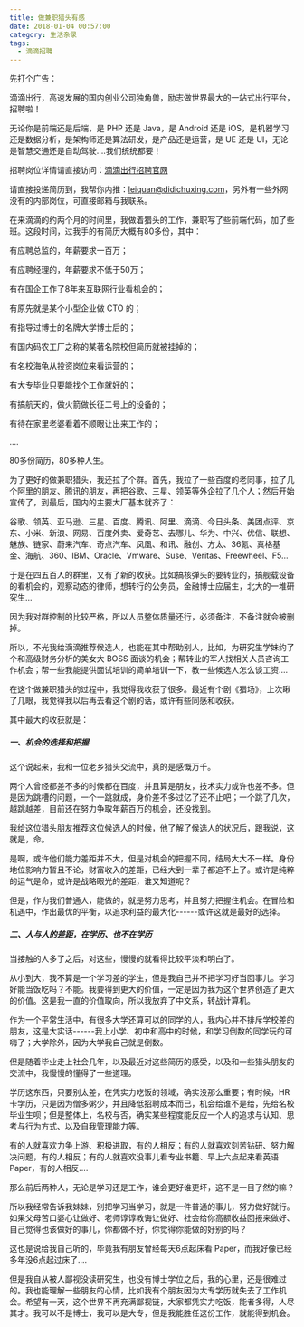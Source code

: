 ```yaml
---
title: 做兼职猎头有感
date: 2018-01-04 00:57:00
category: 生活杂录
tags:
  - 滴滴招聘
---
```


先打个广告：

滴滴出行，高速发展的国内创业公司独角兽，励志做世界最大的一站式出行平台，招聘啦！

无论你是前端还是后端，是 PHP 还是 Java，是 Android 还是 iOS，是机器学习还是数据分析，是架构师还是算法研发，是产品还是运营，是 UE 还是 UI，无论是智慧交通还是自动驾驶....我们统统都要！


招聘岗位详情请直接访问：[滴滴出行招聘官网](http://job.didichuxing.com/)

请直接投递简历到，我帮你内推：[leiquan@didichuxing.com](mailto:leiquan@didichuxing.com)，另外有一些外网没有的内部岗位，可直接邮箱与我联系。

<!--more-->

在来滴滴的约两个月的时间里，我做着猎头的工作，兼职写了些前端代码，加了些班。这段时间，过我手的有简历大概有80多份，其中：

有应聘总监的，年薪要求一百万；

有应聘经理的，年薪要求不低于50万；

有在国企工作了8年来互联网行业看机会的；

有原先就是某个小型企业做 CTO 的；

有指导过博士的名牌大学博士后的；

有国内码农工厂之称的某著名院校但简历就被挂掉的；

有名校海龟从投资岗位来看运营的；

有大专毕业只要能找个工作就好的；

有搞航天的，做火箭做长征二号上的设备的；

有待在家里老婆看着不顺眼让出来工作的；

....

80多份简历，80多种人生。

为了更好的做兼职猎头，我还拉了个群。首先，我拉了一些百度的老同事，拉了几个阿里的朋友、腾讯的朋友，再把谷歌、三星、领英等外企拉了几个人；然后开始宣传了，到最后，国内的主要大厂基本就齐了：

谷歌、领英、亚马逊、三星、百度、腾讯、阿里、滴滴、今日头条、美团点评、京东、小米、新浪、网易、百度外卖、爱奇艺、去哪儿、华为、中兴、优信、联想、魅族、链家、蔚来汽车、奇点汽车、凤凰、和讯、融创、方太、36氪、真格基金、海航、360、IBM、Oracle、Vmware、Suse、Veritas、Freewheel、F5…

于是在四五百人的群里，又有了新的收获。比如搞核弹头的要转业的，搞舰载设备的看机会的，观察动态的律师，想转行的公务员，金融博士应届生，北大的一堆研究生...

因为我对群控制的比较严格，所以人员整体质量还行，必须备注，不备注就会被删掉。

所以，不光我给滴滴推荐候选人，也能在其中帮助别人，比如，为研究生学妹约了个和高级财务分析的美女大 BOSS 面谈的机会；帮转业的军人找相关人员咨询工作机会；帮一些我能提供面试培训的简单培训一下，教一些候选人怎么谈工资....

在这个做兼职猎头的过程中，我觉得我收获了很多。最近有个剧《猎场》，上次瞅了几眼，我觉得我以后再去看这个剧的话，或许有些同感和收获。

其中最大的收获就是：

##### 一、机会的选择和把握

这个说起来，我和一位老乡猎头交流中，真的是感慨万千。

两个人曾经都差不多的时候都在百度，并且算是朋友，技术实力或许也差不多。但是因为跳槽的问题，一个一跳就成，身价差不多过亿了还不止吧；一个跳了几次，越跳越差，目前还在努力争取年薪百万的机会，还没找到。

我给这位猎头朋友推荐这位候选人的时候，他了解了候选人的状况后，跟我说，这就是，命。

是啊，或许他们能力差距并不大，但是对机会的把握不同，结局大大不一样。身份地位影响力暂且不论，财富收入的差距，已经大到一辈子都追不上了。或许是纯粹的运气是命，或许是战略眼光的差距，谁又知道呢？

但是，作为我们普通人，能做的，就是努力思考，并且努力把握住机会。在冒险和机遇中，作出最优的平衡，以追求利益的最大化------或许这就是最好的选择。

##### 二、人与人的差距，在学历、也不在学历

当接触的人多了之后，对这些，慢慢的就看得比较平淡和明白了。

从小到大，我不算是一个学习差的学生，但是我自己并不把学习好当回事儿。学习好能当饭吃吗？不能。我要得到更大的价值，一定是因为我为这个世界创造了更大的价值。这是我一直的价值取向，所以我放弃了中文系，转战计算机。

作为一个平常生活中，有很多大学还算可以的同学的人，我内心并不排斥学校差的朋友，这是大实话------我上小学、初中和高中的时候，和学习倒数的同学玩的可嗨了；大学除外，因为大学我自己就是倒数。

但是随着毕业走上社会几年，以及最近对这些简历的感受，以及和一些猎头朋友的交流中，我慢慢的懂得了一些道理。

学历这东西，只要别太差，在凭实力吃饭的领域，确实没那么重要；有时候，HR 卡学历，只是因为僧多粥少，并且降低招聘成本而已，机会给谁不是给，先给名校毕业生呗；但是整体上，名校与否，确实某些程度能反应一个人的追求与认知、思考与行为方式、以及自我管理能力等。

有的人就喜欢力争上游、积极进取，有的人相反；有的人就喜欢刻苦钻研、努力解决问题，有的人相反；有的人就喜欢没事儿看专业书籍、早上六点起来看英语 Paper，有的人相反....

那么前后两种人，无论是学习还是工作，谁会更好谁更坏，这不是一目了然的嘛？

所以我经常告诉我妹妹，别把学习当学习，就是一件普通的事儿，努力做好就行。如果父母苦口婆心让做好、老师谆谆教诲让做好、社会给你高额收益回报来做好、自己觉得也该做好的事儿，你都做不好，你觉得你能做的好别的吗？

这也是说给我自己听的，毕竟我有朋友曾经每天6点起床看 Paper，而我好像已经多年没6点起过床了....

但是我自从被人鄙视没读研究生，也没有博士学位之后，我的心里，还是很难过的。我也能理解一些朋友的心情，比如我有个朋友因为大专学历就失去了工作机会。希望有一天，这个世界不再充满鄙视链，大家都凭实力吃饭，能者多得，人尽其才。我可以不是博士，我可以是大专，但是我能胜任这份工作，就能得到机会。















